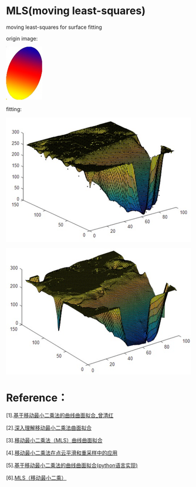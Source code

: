 # MLS(moving least-squares)



moving least-squares for surface fitting

origin image:

![22result](22result.jpg)

fitting:

![111]( 111.jpg )

![2222](2222.jpg)


# Reference：

[1].[基于移动最小二乘法的曲线曲面拟合_曾清红](https://wenku.baidu.com/view/fe7a74976f1aff00bed51eb1.html)

[2].[深入理解移动最小二乘法曲面拟合](https://blog.csdn.net/liumangmao1314/article/details/89421806)

[3].[移动最小二乘法（MLS）曲线曲面拟合](https://blog.csdn.net/liumangmao1314/article/details/54179526)

[4].[移动最小二乘法在点云平滑和重采样中的应用](https://www.cnblogs.com/zhouzekai/p/10468502.html)

[5].[基于移动最小二乘法的曲线曲面拟合(python语言实现)](https://blog.csdn.net/baidu_38127162/article/details/82380914)

[6].[MLS（移动最小二乘）](https://blog.csdn.net/weixin_41484240/article/details/81204113)
